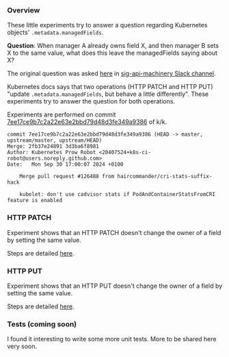 ### Overview

These little experiments try to answer a question regarding Kubernetes objects' `.metadata.managedFields`.

**Question**: When manager A already owns field X, and then manager B sets X to the same value, what does this leave the managedFields saying about X?

The original question was asked [here](https://kubernetes.slack.com/archives/C0EG7JC6T/p1726079535895249) in [sig-api-machinery Slack channel](https://kubernetes.slack.com/messages/sig-api-machinery). 

Kubernetes docs says that two operations (HTTP PATCH and HTTP PUT) "update `.metadata.managedFields`, but behave a little differently". These experiments try to answer the question for both operations.

Experiments are performed on commit [7ee17ce9b7c2a22e63e2bbd79d48d3fe349a9386](https://github.com/kubernetes/kubernetes/tree/7ee17ce9b7c2a22e63e2bbd79d48d3fe349a9386) of k/k.
```
commit 7ee17ce9b7c2a22e63e2bbd79d48d3fe349a9386 (HEAD -> master, upstream/master, upstream/HEAD)
Merge: 2fb37e24891 3d3ba6f8981
Author: Kubernetes Prow Robot <20407524+k8s-ci-robot@users.noreply.github.com>
Date:   Mon Sep 30 17:00:07 2024 +0100

    Merge pull request #126488 from haircommander/cri-stats-suffix-hack
    
    kubelet: don't use cadvisor stats if PodAndContainerStatsFromCRI feature is enabled
```

### HTTP PATCH
Experiment shows that an HTTP PATCH doesn't change the owner of a field by setting the same value.

Steps are detailed [here](./HTTP-PATCH.md).

### HTTP PUT
Experiment shows that an HTTP PUT doesn't change the owner of a field by setting the same value.

Steps are detailed [here](./HTTP-PUT.md).

### Tests (coming soon)
I found it interesting to write some more unit tests. More to be shared here very soon.
